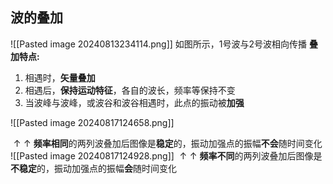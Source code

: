 ## 波的叠加
![[Pasted image 20240813234114.png]]
如图所示，1号波与2号波相向传播
**叠加特点:**
1. 相遇时，**矢量叠加**
2. 相遇后，**保持运动特征**，各自的波长，频率等保持不变
3. 当波峰与波峰，或波谷和波谷相遇时，此点的振动被**加强**

![[Pasted image 20240817124658.png]]

$\uparrow\uparrow$ **频率相同**的两列波叠加后图像是**稳定**的，振动加强点的振幅**不会**随时间变化
![[Pasted image 20240817124928.png]]
$\uparrow\uparrow$  **频率不同**的两列波叠加后图像是**不稳定**的，振动加强点的振幅**会**随时间变化
